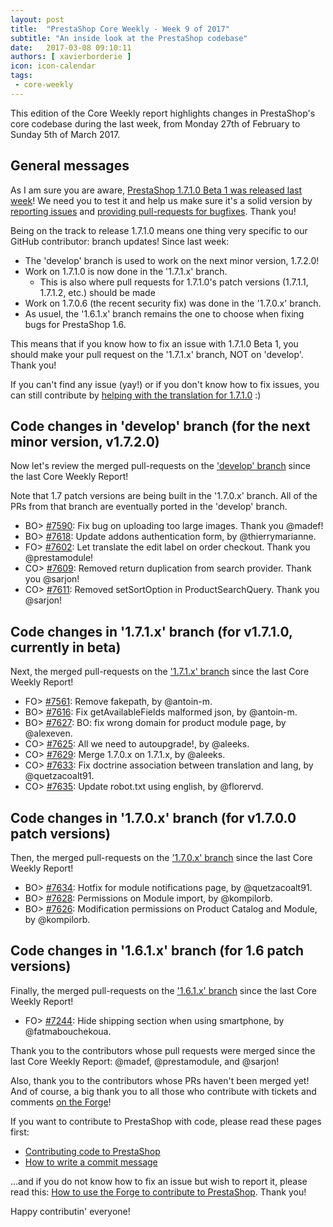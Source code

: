 ```yaml
---
layout: post
title:  "PrestaShop Core Weekly - Week 9 of 2017"
subtitle: "An inside look at the PrestaShop codebase"
date:   2017-03-08 09:10:11
authors: [ xavierborderie ]
icon: icon-calendar
tags:
 - core-weekly
---
```


This edition of the Core Weekly report highlights changes in PrestaShop's core codebase during the last week, from Monday 27th of February to Sunday 5th of March 2017.


## General messages

As I am sure you are aware, [PrestaShop 1.7.1.0 Beta 1 was released last week](http://build.prestashop.com/news/prestashop-1-7-1-0-beta-1/)! We need you to test it and help us make sure it's a solid version by [reporting issues](http://forge.prestashop.com/secure/CreateIssue%21default.jspa?selectedProjectId=11322&issuetype=1) and [providing pull-requests for bugfixes](https://github.com/PrestaShop/PrestaShop/tree/1.7.1.x). Thank you!

Being on the track to release 1.7.1.0 means one thing very specific to our GitHub contributor: branch updates! Since last week:

* The 'develop' branch is used to work on the next minor version, 1.7.2.0!
* Work on 1.7.1.0 is now done in the '1.7.1.x' branch. 
  * This is also where pull requests for 1.7.1.0's patch versions (1.7.1.1, 1.7.1.2, etc.) should be made
* Work on 1.7.0.6 (the recent security fix) was done in the '1.7.0.x' branch.
* As usuel, the '1.6.1.x' branch remains the one to choose when fixing bugs for PrestaShop 1.6.

This means that if you know how to fix an issue with 1.7.1.0 Beta 1, you should make your pull request on the '1.7.1.x' branch, NOT on 'develop'. Thank you!

If you can't find any issue (yay!) or if you don't know how to fix issues, you can still contribute by [helping with the translation for 1.7.1.0](http://build.prestashop.com/news/171-Translations-update/) :)


## Code changes in 'develop' branch (for the next minor version, v1.7.2.0)

Now let's review the merged pull-requests on the ['develop' branch](https://github.com/PrestaShop/PrestaShop/tree/develop) since the last Core Weekly Report!

Note that 1.7 patch versions are being built in the '1.7.0.x' branch. All of the PRs from that branch are eventually ported in the 'develop' branch.

* BO> [#7590](https://github.com/PrestaShop/PrestaShop/pull/7590): Fix bug on uploading too large images. Thank you @madef!
* BO> [#7618](https://github.com/PrestaShop/PrestaShop/pull/7618): Update addons authentication form, by @thierrymarianne.
* FO> [#7602](https://github.com/PrestaShop/PrestaShop/pull/7602): Let translate the edit label on order checkout. Thank you @prestamodule!
* CO> [#7609](https://github.com/PrestaShop/PrestaShop/pull/7609): Removed return duplication from search provider. Thank you @sarjon!
* CO> [#7611](https://github.com/PrestaShop/PrestaShop/pull/7611): Removed setSortOption in ProductSearchQuery. Thank you @sarjon!


## Code changes in '1.7.1.x' branch (for v1.7.1.0, currently in beta) 

Next, the merged pull-requests on the ['1.7.1.x' branch](https://github.com/PrestaShop/PrestaShop/tree/1.7.1.x) since the last Core Weekly Report!

* FO> [#7561](https://github.com/PrestaShop/PrestaShop/pull/7561): Remove fakepath, by @antoin-m.
* BO> [#7616](https://github.com/PrestaShop/PrestaShop/pull/7616): Fix getAvailableFields malformed json, by @antoin-m.
* BO> [#7627](https://github.com/PrestaShop/PrestaShop/pull/7627): BO: fix wrong domain for product module page, by @alexeven.
* CO> [#7625](https://github.com/PrestaShop/PrestaShop/pull/7625): All we need to autoupgrade!, by @aleeks.
* CO> [#7629](https://github.com/PrestaShop/PrestaShop/pull/7629): Merge 1.7.0.x on 1.7.1.x, by @aleeks.
* CO> [#7633](https://github.com/PrestaShop/PrestaShop/pull/7633): Fix doctrine association between translation and lang, by @quetzacoalt91.
* CO> [#7635](https://github.com/PrestaShop/PrestaShop/pull/7635): Update robot.txt using english, by @florervd.


## Code changes in '1.7.0.x' branch (for v1.7.0.0 patch versions) 

Then, the merged pull-requests on the ['1.7.0.x' branch](https://github.com/PrestaShop/PrestaShop/tree/1.7.0.x) since the last Core Weekly Report!

* BO> [#7634](https://github.com/PrestaShop/PrestaShop/pull/7634): Hotfix for module notifications page, by @quetzacoalt91.
* BO> [#7628](https://github.com/PrestaShop/PrestaShop/pull/7628): Permissions on Module import, by @kompilorb.
* BO> [#7626](https://github.com/PrestaShop/PrestaShop/pull/7626): Modification permissions on Product Catalog and Module, by @kompilorb.


## Code changes in '1.6.1.x' branch (for 1.6 patch versions) 

Finally, the merged pull-requests on the ['1.6.1.x' branch](https://github.com/PrestaShop/PrestaShop/tree/develop) since the last Core Weekly Report!

* FO> [#7244](https://github.com/PrestaShop/PrestaShop/pull/7244): Hide shipping section when using smartphone, by @fatmabouchekoua.




Thank you to the contributors whose pull requests were merged since the last Core Weekly Report: @madef, @prestamodule, and @sarjon!


Also, thank you to the contributors whose PRs haven't been merged yet! And of course, a big thank you to all those who contribute with tickets and comments [on the Forge](http://forge.prestashop.com/)!

If you want to contribute to PrestaShop with code, please read these pages first:

 * [Contributing code to PrestaShop](http://doc.prestashop.com/display/PS16/Contributing+code+to+PrestaShop)
 * [How to write a commit message](http://doc.prestashop.com/display/PS16/How+to+write+a+commit+message)

...and if you do not know how to fix an issue but wish to report it, please read this: [How to use the Forge to contribute to PrestaShop](http://doc.prestashop.com/display/PS16/How+to+use+the+Forge+to+contribute+to+PrestaShop). Thank you!

Happy contributin' everyone!
